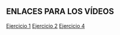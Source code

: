 <h2>ENLACES PARA LOS VÍDEOS</h2>

[Ejercicio 1](https://youtu.be/NWaYtt8AOu0)
[Ejercicio 2](https://youtu.be/iXF5XSg1OFo)
[Ejercicio 4](https://youtu.be/94IiGUz9bmI)
